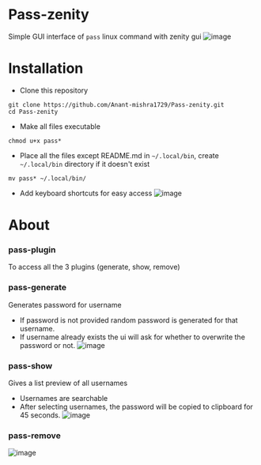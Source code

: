 # Pass-zenity
Simple GUI interface of `pass` linux command with zenity gui
![image](https://github.com/Anant-mishra1729/Pass-zenity/assets/84588156/8634cb3c-e8ab-4495-b40f-bb0851df50a3)
# Installation
* Clone this repository
```
git clone https://github.com/Anant-mishra1729/Pass-zenity.git
cd Pass-zenity
```
* Make all files executable
```
chmod u+x pass*
```
* Place all the files except README.md in `~/.local/bin`, create `~/.local/bin` directory if it doesn't exist
```
mv pass* ~/.local/bin/
```
* Add keyboard shortcuts for easy access
![image](https://github.com/Anant-mishra1729/Pass-zenity/assets/84588156/f5e843a6-d224-481b-a3b0-cc8fa84c7f93)
 

# About
### pass-plugin
To access all the 3 plugins (generate, show, remove)

### pass-generate
Generates password for username
* If password is not provided random password is generated for that username.
* If username already exists the ui will ask for whether to overwrite the password or not.
![image](https://github.com/Anant-mishra1729/Pass-zenity/assets/84588156/c1f7c16e-cdb2-451c-8138-9336039c12f6)


### pass-show
Gives a list preview of all usernames
* Usernames are searchable
* After selecting usernames, the password will be copied to clipboard for 45 seconds.
![image](https://github.com/Anant-mishra1729/Pass-zenity/assets/84588156/55d3d6e7-b2cc-4b0b-bb2f-df455bb84cbb)


### pass-remove
![image](https://github.com/Anant-mishra1729/Pass-zenity/assets/84588156/47024eac-eeb3-4280-a350-9a66527b538a)


